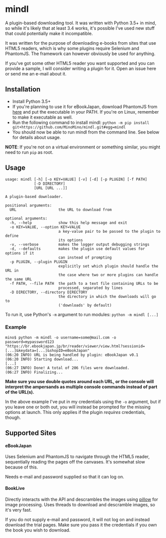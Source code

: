 # mindl
A plugin-based downloading tool. It was written with Python 3.5+ in mind, so while it's likely that at least 3.4 works,
it's possible I've used new stuff that could potentially make it incompatible.

It was written for the purpose of downloading e-books from sites that use HTML5 readers, which is
why some plugins require Selenium and PhantomJS. The framework can however obviously be used for anything.

If you've got some other HTML5 reader you want supported and you can provide a sample, I will consider writing a plugin for it.
Open an issue here or send me an e-mail about it.

## Installation
* Install Python 3.5+
* If you're planning to use it for eBookJapan, download PhantomJS from [here](http://phantomjs.org/download.html) and put the executable in your PATH. If you're on
Linux, remember to make it executable as well.
* Run the following command to install mindl:
`python -m pip install git+https://github.com/MinoMino/mindl.git#egg=mindl`
* You should now be able to run mindl from the command line. See below for details about usage.

**NOTE**: If you're not on a virtual environment or something similar, you might need to run `pip` as root.

## Usage
```
usage: mindl [-h] [-o KEY=VALUE] [-v] [-d] [-p PLUGIN] [-f PATH]
             [-D DIRECTORY]
             [URL [URL ...]]

A plugin-based downloader.

positional arguments:
  URL                   the URL to download from

optional arguments:
  -h, --help            show this help message and exit
  -o KEY=VALUE, --option KEY=VALUE
                        a key-value pair to be passed to the plugin to define
                        its options
  -v, --verbose         makes the logger output debugging strings
  -d, --defaults        makes the plugin use default values for options if it
                        can instead of prompting
  -p PLUGIN, --plugin PLUGIN
                        explicitly set which plugin should handle the URL in
                        the case where two or more plugins can handle the same URL
  -f PATH, --file PATH  the path to a text file containing URLs to be
                        processed, separated by lines
  -D DIRECTORY, --directory DIRECTORY
                        the directory in which the downloads will go to
                        ('downloads' by default)
```

To run it, use Python's `-m` argument to run modules: `python -m mindl [...]`

### Example
```
mino$ python -m mindl -o username=some@mail.com -o password=mypassword123 "https://br.ebookjapan.jp/br/reader/viewer/view.html?sessionid=[...]&keydata=[...]&shopID=eBookJapan"
(06:20 INFO) URL is being handled by plugin: eBookJapan v0.1
(06:20 INFO) Starting download...
[...]
(06:27 INFO) Done! A total of 206 files were downloaded.
(06:27 INFO) Finalizing...
```

**Make sure you use double quotes around each URL, or the console will interpret the ampersands as multiple console commands
instead of part of the URL(s).**

In the above example I've put in my credentials using the `-o` argument, but if you leave one or both out,
you will instead be prompted for the missing options at launch. This only applies if the plugin *requires*
credentials, though.

## Supported Sites
#### eBookJapan
Uses Selenium and PhantomJS to navigate through the HTML5 reader, sequentially reading the pages off the canvases.
It's somewhat slow because of this.

Needs e-mail and password supplied so that it can log on.

#### BookLive
Directly interacts with the API and descrambles the images using [pillow](https://python-pillow.org/) for image
processing. Uses threads to download and descramble images, so it's very fast.

If you do not supply e-mail and password, it will not log on and instead download the trial pages. Make sure
you pass it the credentials if you own the book you wish to download.
